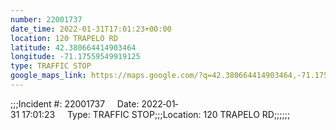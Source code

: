```yaml
---
number: 22001737
date_time: 2022-01-31T17:01:23+00:00
location: 120 TRAPELO RD
latitude: 42.380664414903464
longitude: -71.17559549919125
type: TRAFFIC STOP
google_maps_link: https://maps.google.com/?q=42.380664414903464,-71.17559549919125
---
```


;;;Incident #: 22001737     Date: 2022‐01‐31 17:01:23     Type: TRAFFIC STOP;;;Location: 120 TRAPELO RD;;;;;;
